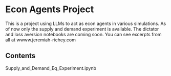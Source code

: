 # Econ Agents Project

This is a project using LLMs to act as econ agents in various simulations. As of now only the supply and demand experiment is available. The dictator and loss aversion notebooks are coming soon. You can see excerpts from all at wwww.jeremiah-richey.com

## Contents

Supply_and_Demand_Eq_Experiment.ipynb